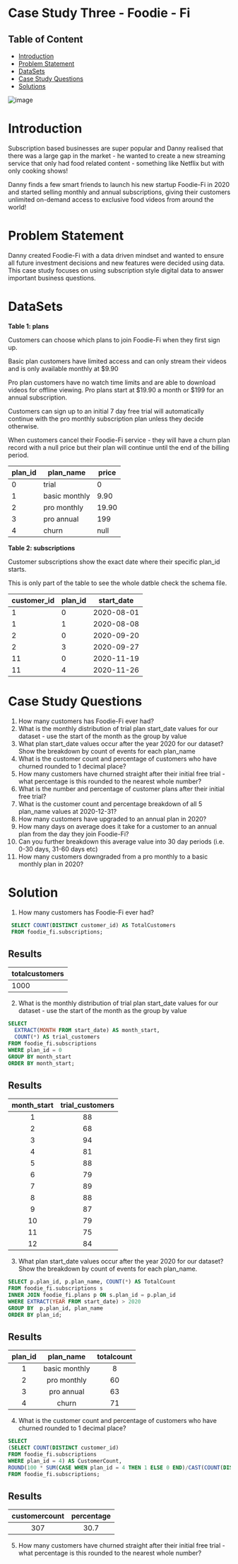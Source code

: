 # Case Study Three - Foodie - Fi


## Table of Content

- [Introduction](https://github.com/mukaruernest/8weeksqlchallenge/blob/master/CaseStudy3%20-%20Foodie-Fie/README.md#introduction)
- [Problem Statement](https://github.com/mukaruernest/8weeksqlchallenge/blob/master/CaseStudy3%20-%20Foodie-Fie/README.md#problem-statement)
- [DataSets](https://github.com/mukaruernest/8weeksqlchallenge/blob/master/CaseStudy3%20-%20Foodie-Fie/README.md#datasets)
- [Case Study Questions](https://github.com/mukaruernest/8weeksqlchallenge/blob/master/CaseStudy3%20-%20Foodie-Fie/README.md#case-study-questions)
- [Solutions](https://github.com/mukaruernest/8weeksqlchallenge/blob/master/CaseStudy3%20-%20Foodie-Fie/README.md#solution)


![image](https://user-images.githubusercontent.com/10958742/129623791-bc1d067a-4eb5-4efc-99b1-242ec9557769.png)


# Introduction

Subscription based businesses are super popular and Danny realised that there was a large gap in the market - he wanted to create a new streaming service that only had food related content - something like Netflix but with only cooking shows!

Danny finds a few smart friends to launch his new startup Foodie-Fi in 2020 and started selling monthly and annual subscriptions, giving their customers unlimited on-demand access to exclusive food videos from around the world!

# Problem Statement

Danny created Foodie-Fi with a data driven mindset and wanted to ensure all future investment decisions and new features were decided using data. This case study focuses on using subscription style digital data to answer important business questions.

# DataSets

**Table 1: plans**

Customers can choose which plans to join Foodie-Fi when they first sign up.

Basic plan customers have limited access and can only stream their videos and is only available monthly at $9.90

Pro plan customers have no watch time limits and are able to download videos for offline viewing. Pro plans start at $19.90 a month or $199 for an annual subscription.

Customers can sign up to an initial 7 day free trial will automatically continue with the pro monthly subscription plan unless they decide otherwise.

When customers cancel their Foodie-Fi service - they will have a churn plan record with a null price but their plan will continue until the end of the billing period.

| plan_id | plan_name     | price |
|---------|---------------|-------|
| 0       | trial         | 0     |
| 1       | basic monthly | 9.90  |
| 2       | pro monthly   | 19.90 |
| 3       | pro annual    | 199   |
| 4       | churn         | null  |

**Table 2: subscriptions**

Customer subscriptions show the exact date where their specific plan_id starts. 

This is only part of the table to see the whole datble check the schema file. 

| customer_id | plan_id | start_date |
|-------------|---------|------------|
| 1           | 0       | 2020-08-01 |
| 1           | 1       | 2020-08-08 |
| 2           | 0       | 2020-09-20 |
| 2           | 3       | 2020-09-27 |
| 11          | 0       | 2020-11-19 |
| 11          | 4       | 2020-11-26 |


# Case Study Questions

1. How many customers has Foodie-Fi ever had?
2. What is the monthly distribution of trial plan start_date values for our dataset - use the start of the month as the group by value
3. What plan start_date values occur after the year 2020 for our dataset? Show the breakdown by count of events for each plan_name
4. What is the customer count and percentage of customers who have churned rounded to 1 decimal place?
5. How many customers have churned straight after their initial free trial - what percentage is this rounded to the nearest whole number?
6. What is the number and percentage of customer plans after their initial free trial?
7. What is the customer count and percentage breakdown of all 5 plan_name values at 2020-12-31?
8. How many customers have upgraded to an annual plan in 2020?
9. How many days on average does it take for a customer to an annual plan from the day they join Foodie-Fi?
10. Can you further breakdown this average value into 30 day periods (i.e. 0-30 days, 31-60 days etc)
11. How many customers downgraded from a pro monthly to a basic monthly plan in 2020?

# Solution

1.  How many customers has Foodie-Fi ever had?

```SQL
 SELECT COUNT(DISTINCT customer_id) AS TotalCustomers
 FROM foodie_fi.subscriptions; 
```
## Results

| totalcustomers |
|----------------|
| 1000           |

2.  What is the monthly distribution of trial plan start_date values for our dataset - use the start of the month as the group by value

```SQL
SELECT
  EXTRACT(MONTH FROM start_date) AS month_start,
  COUNT(*) AS trial_customers
FROM foodie_fi.subscriptions
WHERE plan_id = 0
GROUP BY month_start
ORDER BY month_start;
```
## Results

| month_start | trial_customers |
|:-----------:|:---------------:|
|      1      |        88       |
|      2      |        68       |
|      3      |        94       |
|      4      |        81       |
|      5      |        88       |
|      6      |        79       |
|      7      |        89       |
|      8      |        88       |
|      9      |        87       |
|      10     |        79       |
|      11     |        75       |
| 12          | 84              |
3.  What plan start_date values occur after the year 2020 for our dataset? Show the breakdown by count of events for each plan_name.

```SQL
SELECT p.plan_id, p.plan_name, COUNT(*) AS TotalCount
FROM foodie_fi.subscriptions s
INNER JOIN foodie_fi.plans p ON s.plan_id = p.plan_id
WHERE EXTRACT(YEAR FROM start_date) > 2020  
GROUP BY  p.plan_id, plan_name
ORDER BY plan_id;
```
## Results 

| plan_id |   plan_name   | totalcount |
|:-------:|:-------------:|:----------:|
|    1    | basic monthly |      8     |
|    2    |  pro monthly  |     60     |
|    3    |   pro annual  |     63     |
|    4    |     churn     |     71     |

4.  What is the customer count and percentage of customers who have churned rounded to 1 decimal place?

```SQL
SELECT
(SELECT COUNT(DISTINCT customer_id) 
FROM foodie_fi.subscriptions
WHERE plan_id = 4) AS CustomerCount,
ROUND(100 * SUM(CASE WHEN plan_id = 4 THEN 1 ELSE 0 END)/CAST(COUNT(DISTINCT customer_id) AS DECIMAL) , 1) AS percentage
FROM foodie_fi.subscriptions;
```
## Results 

| customercount | percentage |
|:-------------:|:----------:|
|      307      |    30.7    |

5.  How many customers have churned straight after their initial free trial - what percentage is this rounded to the nearest whole number?


